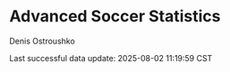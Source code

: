 # Advanced Soccer Statistics
Denis Ostroushko

<!-- gfm -->

Last successful data update: 2025-08-02 11:19:59 CST
